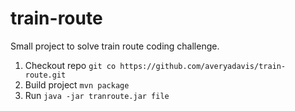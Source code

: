 # train-route
Small project to solve train route coding challenge.

1. Checkout repo `git co https://github.com/averyadavis/train-route.git`
2. Build project `mvn package`
3. Run `java -jar tranroute.jar file`
